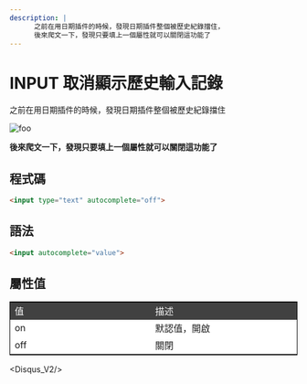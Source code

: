 ```yaml
---
description: |
      之前在用日期插件的時候，發現日期插件整個被歷史紀錄擋住，
      後來爬文一下，發現只要填上一個屬性就可以關閉這功能了
---
```

# INPUT 取消顯示歷史輸入記錄

之前在用日期插件的時候，發現日期插件整個被歷史紀錄擋住
      
<img :src="$withBase('/autocomplete.png')" alt="foo"> 

**後來爬文一下，發現只要填上一個屬性就可以關閉這功能了**

## 程式碼
```html
<input type="text" autocomplete="off">
```

## 語法
```html
<input autocomplete="value">
```

## 屬性值

<table class="table">
<tr class="first">
    <td>值</td>
    <td> 描述</td>
<tr>
<tr>
    <td> on</td>
    <td> 默認值，開啟</td>
</tr>
<tr>
    <td> off</td>
    <td>  關閉</td>
</tr>
</table>

<Disqus_V2/>
<style scoped>
.table {
  border: 1px solid black;
  background-color:#ffffff!important
}
.first{
    background-color:#414141;
    color:#ffffff;
}
.table td{
    width:50vh
}
</style>
